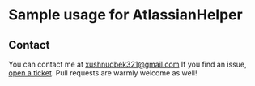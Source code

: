 # Sample usage for AtlassianHelper 
 
## Contact
You can contact me at <xushnudbek321@gmail.com> If you find an issue, [open a ticket](https://github.com/Khushnid/IntergrationJira/issues/new). Pull requests are warmly welcome as well!
